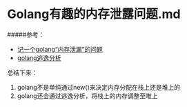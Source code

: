 # Golang有趣的内存泄露问题.md
#####参考：
- [记一个golang“内存泄漏”的问题](https://zhuanlan.zhihu.com/p/32686933)
- [golang逃逸分析](https://bytekm.bytedance.net/kmf/articleDetail/3212)

总结下来：
1. golang不是单纯通过new()来决定内存分配在栈上还是堆上的
2. golang还会通过逃逸分析，将栈上的内存调整至堆上